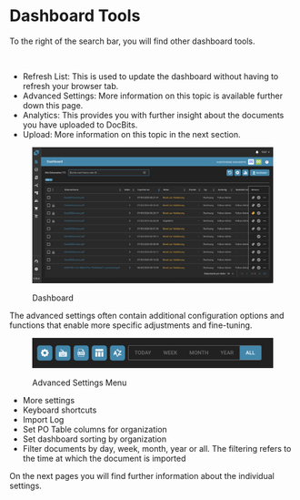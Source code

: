 # Dashboard Tools

To the right of the search bar, you will find other dashboard tools.

<figure><img src="https://lh7-us.googleusercontent.com/QJpUDLYSPYvsgwyxSkaOZr5w4mdqYbWeRSckuLSbJXkgPccyFzvVK9q5p-bjXlR-q69KVZ2o--XZQGH_nCU90Sj7RNuyC1g-hJYWZRpxxILYeaTpw4afrjbdM8iatt2plPde_QtFuz7JSV1NtunRSiw" alt="" width="375"><figcaption></figcaption></figure>

* Refresh List: This is used to update the dashboard without having to refresh your browser tab.
* Advanced Settings: More information on this topic is available further down this page.
* Analytics: This provides you with further insight about the documents you have uploaded to DocBits.
* Upload: More information on this topic in the next section.

<figure><img src="../../.gitbook/assets/Bildschirmfoto 2024-05-07 um 22.00.32.png" alt=""><figcaption><p>Dashboard</p></figcaption></figure>

The advanced settings often contain additional configuration options and functions that enable more specific adjustments and fine-tuning.

<figure><img src="../../.gitbook/assets/image (48).png" alt=""><figcaption><p>Advanced Settings Menu</p></figcaption></figure>

* More settings
* Keyboard shortcuts
* Import Log
* Set PO Table columns for organization&#x20;
* Set dashboard sorting by organization
* Filter documents by day, week, month, year or all. The filtering refers to the time at which the document is imported

On the next pages you will find further information about the individual settings.
